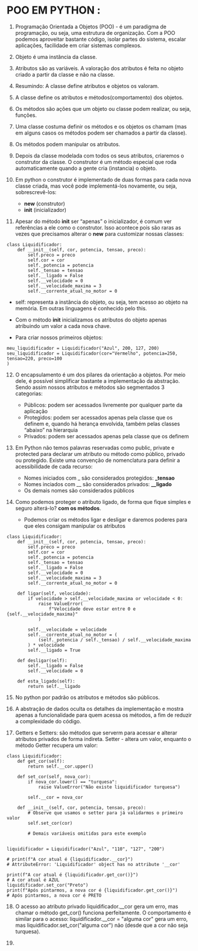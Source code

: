 # POO EM PYTHON :

1. Programação Orientada a Objetos (POO) - é um paradigma de programação, ou seja, uma estrutura de organização. Com a POO podemos aproveitar bastante código, isolar partes do sistema, escalar aplicações, facilidade em criar sistemas complexos.
   
2. Objeto é uma instância da classe.
   
3. Atributos são as variáveis. A valoração dos atributos é feita no objeto criado a partir da classe e não na classe.
   
4. Resumindo: A classe define atributos e objetos os valoram.
   
5. A classe define os atributos e métodos(comportamento) dos objetos.
   
6. Os métodos são ações que um objeto ou classe podem realizar, ou seja, funções.
   
7. Uma classe costuma definir os métodos e os objetos os chamam (mas em alguns casos os métodos podem ser chamados a partir da classe).
   
8. Os métodos podem manipular os atributos.
   
9.  Depois da classe modelada com todos os seus atributos, criaremos o construtor da classe. O construtor é um método especial que roda automaticamente quando a gente cria (instancia) o objeto. 
    
10. Em python o construtor é implementado de duas formas para cada nova classe criada, mas você pode implementá-los novamente, ou seja, sobrescrevê-los:
    - __new__ (construtor)
    - __init__ (inicializador)
  
11. Apesar do método __init__ ser “apenas” o inicializador, é comum ver referências a ele como o construtor. Isso acontece pois são raras as vezes que precisamos alterar o __new__ para customizar nossas classes:

```
class Liquidificador:
    def __init__(self, cor, potencia, tensao, preco):
        self.preco = preco
        self.cor = cor
        self._potencia = potencia
        self._tensao = tensao
        self.__ligado = False
        self.__velocidade = 0
        self.__velocidade_maxima = 3
        self.__corrente_atual_no_motor = 0
```
  - self: representa a instância do objeto, ou seja, tem acesso ao objeto na memória. Em outras linguagens é conhecido pelo this.
  
  - Com o método __init__ inicializamos os atributos do objeto apenas atribuindo um valor a cada nova chave.
   
  - Para criar nossos primeiros objetos:

```
meu_liquidificador = Liquidificador("Azul", 200, 127, 200)
seu_liquidificador = Liquidificador(cor="Vermelho", potencia=250, tensao=220, preco=100
)
```

12. O encapsulamento é um dos pilares da orientação a objetos. Por meio dele, é possível simplificar bastante a implementação da abstração. Sendo assim nossos atributos e métodos são segmentados 3 categorias:
    
    - Públicos: podem ser acessados livremente por qualquer parte da aplicação
    - Protegidos: podem ser acessados apenas pela classe que os definem e, quando há herança envolvida, também pelas classes “abaixo” na hierarquia
    - Privados: podem ser acessados apenas pela classe que os definem
  
13. Em Python não temos palavras reservadas como public, private e protected para declarar um atributo ou método como público, privado ou protegido. Existe uma convenção de nomenclatura para definir a acessibilidade de cada recurso:
      
    - Nomes iniciados com _ são considerados protegidos: **_tensao**
    - Nomes inciados com __ são considerados privados: **__ligado**
    - Os demais nomes são considerados públicos
  
14. Como podemos proteger o atributo ligado, de forma que fique simples e seguro alterá-lo?  **com os métodos**.
    - Podemos criar os métodos ligar e desligar e daremos poderes para que eles consigam manipular os atributos

```
class Liquidificador:
    def __init__(self, cor, potencia, tensao, preco):
        self.preco = preco
        self.cor = cor
        self._potencia = potencia
        self._tensao = tensao
        self.__ligado = False
        self.__velocidade = 0
        self.__velocidade_maxima = 3
        self.__corrente_atual_no_motor = 0

    def ligar(self, velocidade):
        if velocidade > self.__velocidade_maxima or velocidade < 0:
            raise ValueError(
                f"Velocidade deve estar entre 0 e {self.__velocidade_maxima}"
            )

        self.__velocidade = velocidade
        self.__corrente_atual_no_motor = (
            (self._potencia / self._tensao) / self.__velocidade_maxima
        ) * velocidade
        self.__ligado = True

    def desligar(self):
        self.__ligado = False
        self.__velocidade = 0

    def esta_ligado(self):
        return self.__ligado
```

15. No python por padrão os atributos e métodos são públicos.
    
16. A abstração de dados oculta os detalhes da implementação e mostra apenas a funcionalidade para quem acessa os métodos, a fim de reduzir a complexidade do código.
    
17. Getters e Setters: são métodos que serverm para acessar e alterar atributos privados de forma indireta. Setter - altera um valor, enquanto o método Getter recupera um valor:

```
class Liquidificador:
    def get_cor(self):
        return self.__cor.upper()

    def set_cor(self, nova_cor):
        if nova_cor.lower() == "turquesa":
            raise ValueError("Não existe liquidificador turquesa")

        self.__cor = nova_cor

    def __init__(self, cor, potencia, tensao, preco):
        # Observe que usamos o setter para já validarmos o primeiro valor
        self.set_cor(cor)

        # Demais variáveis omitidas para este exemplo


liquidificador = Liquidificador("Azul", "110", "127", "200")

# print(f"A cor atual é {liquidificador.__cor}")
# AttributeError: 'Liquidificador' object has no attribute '__cor'

print(f"A cor atual é {liquidificador.get_cor()}")
# A cor atual é AZUL
liquidificador.set_cor("Preto")
print(f"Após pintarmos, a nova cor é {liquidificador.get_cor()}")
# Após pintarmos, a nova cor é PRETO

```

18. O acesso ao atributo privado liquidificador.__cor gera um erro, mas chamar o método get_cor() funciona perfeitamente. O comportamento é similar para o acesso: liquidificador.__cor = "alguma cor" gera um erro, mas liquidificador.set_cor("alguma cor") não (desde que a cor não seja turquesa).
    
19. 